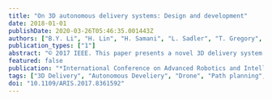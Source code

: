 ```yaml
---
title: "On 3D autonomous delivery systems: Design and development"
date: 2018-01-01
publishDate: 2020-03-26T05:46:35.001443Z
authors: ["B.Y. Li", "H. Lin", "H. Samani", "L. Sadler", "T. Gregory", "B. Jalaian"]
publication_types: ["1"]
abstract: "© 2017 IEEE. This paper presents a novel 3D delivery system utilizing a UAV. In the example presented within this paper, the system receives a request for delivery via a designed APP from a client and later delivers that item to a desired location in the three dimensional environment. The UAV has the ability to navigate in the outdoor environment and move from the base location to the supplier at the first stage and later find the optimum path to the client for delivery. The system focuses on delivering above ground level locations, such as a specified floor in a building. This system can be used in various realistic scenarios in order to autonomously deliver goods from an arbitrary point to a client in multistory buildings such as an office or home."
featured: false
publication: "*International Conference on Advanced Robotics and Intelligent Systems, ARIS*"
tags: ["3D Delivery", "Autonomous Develiery", "Drone", "Path planning", "UAV"]
doi: "10.1109/ARIS.2017.8361592"
---
```


